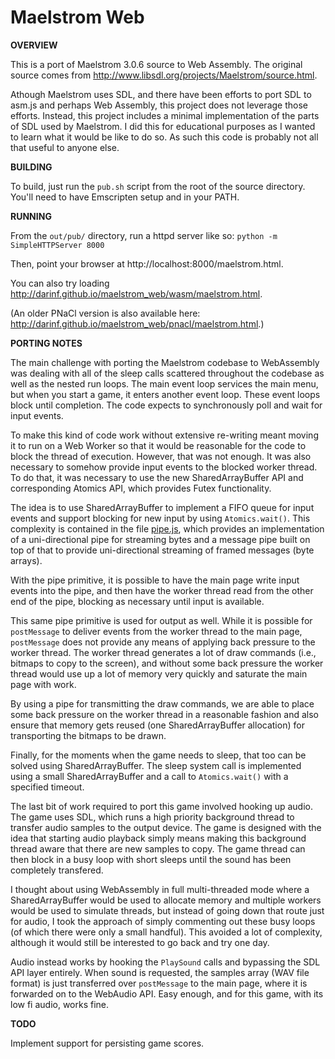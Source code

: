 Maelstrom Web
=============

**OVERVIEW**

This is a port of Maelstrom 3.0.6 source to Web Assembly.  The original source
comes from http://www.libsdl.org/projects/Maelstrom/source.html.

Athough Maelstrom uses SDL, and there have been efforts to port SDL to asm.js
and perhaps Web Assembly, this project does not leverage those efforts.
Instead, this project includes a minimal implementation of the parts of SDL
used by Maelstrom.  I did this for educational purposes as I wanted to learn
what it would be like to do so.  As such this code is probably not all that
useful to anyone else.

**BUILDING**

To build, just run the <code>pub.sh</code> script from the root of the source
directory.  You'll need to have Emscripten setup and in your PATH.

**RUNNING**

From the <code>out/pub/</code> directory, run a httpd server like so:
<code>python -m SimpleHTTPServer 8000</code>

Then, point your browser at http://localhost:8000/maelstrom.html.

You can also try loading http://darinf.github.io/maelstrom_web/wasm/maelstrom.html.

(An older PNaCl version is also available here: http://darinf.github.io/maelstrom_web/pnacl/maelstrom.html.)

**PORTING NOTES**

The main challenge with porting the Maelstrom codebase to WebAssembly was
dealing with all of the sleep calls scattered throughout the codebase as well
as the nested run loops. The main event loop services the main menu, but when
you start a game, it enters another event loop. These event loops block until
completion. The code expects to synchronously poll and wait for input events.

To make this kind of code work without extensive re-writing meant moving it to
run on a Web Worker so that it would be reasonable for the code to block the
thread of execution. However, that was not enough. It was also necessary to
somehow provide input events to the blocked worker thread. To do that, it was
necessary to use the new SharedArrayBuffer API and corresponding Atomics API,
which provides Futex functionality.

The idea is to use SharedArrayBuffer to implement a FIFO queue for input events
and support blocking for new input by using <code>Atomics.wait()</code>. This
complexity is contained in the file
<a href="blob/master/web/pipe.js">pipe.js</a>, which provides an implementation
of a uni-directional pipe for streaming bytes and a message pipe built on top
of that to provide uni-directional streaming of framed messages (byte arrays).

With the pipe primitive, it is possible to have the main page write input
events into the pipe, and then have the worker thread read from the other end
of the pipe, blocking as necessary until input is available.

This same pipe primitive is used for output as well. While it is possible for
<code>postMessage</code> to deliver events from the worker thread to the main
page, <code>postMessage</code> does not provide any means of applying back
pressure to the worker thread. The worker thread generates a lot of draw
commands (i.e., bitmaps to copy to the screen), and without some back pressure
the worker thread would use up a lot of memory very quickly and saturate the
main page with work.

By using a pipe for transmitting the draw commands, we are able to place some
back pressure on the worker thread in a reasonable fashion and also ensure that
memory gets reused (one SharedArrayBuffer allocation) for transporting the
bitmaps to be drawn.

Finally, for the moments when the game needs to sleep, that too can be solved
using SharedArrayBuffer. The sleep system call is implemented using a small
SharedArrayBuffer and a call to <code>Atomics.wait()</code> with a specified
timeout.

The last bit of work required to port this game involved hooking up audio.  The
game uses SDL, which runs a high priority background thread to transfer audio
samples to the output device. The game is designed with the idea that starting
audio playback simply means making this background thread aware that there are
new samples to copy. The game thread can then block in a busy loop with short
sleeps until the sound has been completely transfered.

I thought about using WebAssembly in full multi-threaded mode where a
SharedArrayBuffer would be used to allocate memory and multiple workers
would be used to simulate threads, but instead of going down that route just
for audio, I took the approach of simply commenting out these busy loops (of
which there were only a small handful). This avoided a lot of complexity,
although it would still be interested to go back and try one day.

Audio instead works by hooking the <code>PlaySound</code> calls and bypassing
the SDL API layer entirely. When sound is requested, the samples array (WAV
file format) is just transferred over <code>postMessage</code> to the main
page, where it is forwarded on to the WebAudio API. Easy enough, and for this
game, with its low fi audio, works fine.

**TODO**

Implement support for persisting game scores.
